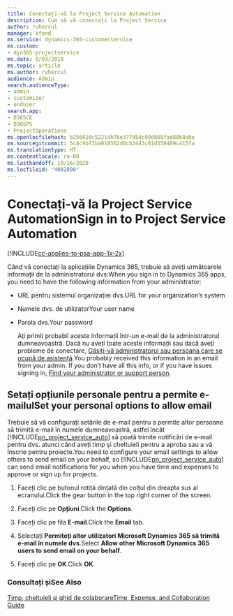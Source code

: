 ```yaml
---
title: Conectați-vă la Project Service Automation
description: Cum să vă conectați la Project Service
author: ruhercul
manager: kfend
ms.service: dynamics-365-customerservice
ms.custom:
- dyn365-projectservice
ms.date: 8/03/2018
ms.topic: article
ms.author: ruhercul
audience: Admin
search.audienceType:
- admin
- customizer
- enduser
search.app:
- D365CE
- D365PS
- ProjectOperations
ms.openlocfilehash: b256820c52214b76e377d84c99d809fad88b8abe
ms.sourcegitcommit: 5c4c9bf3ba018562d6cb3443c01d550489c415fa
ms.translationtype: HT
ms.contentlocale: ro-RO
ms.lasthandoff: 10/16/2020
ms.locfileid: "4082890"
---
```

# <a name="sign-in-to-project-service-automation"></a><span data-ttu-id="cf1b5-103">Conectați-vă la Project Service Automation</span><span class="sxs-lookup"><span data-stu-id="cf1b5-103">Sign in to Project Service Automation</span></span>

[!INCLUDE[cc-applies-to-psa-app-1x-2x](../includes/cc-applies-to-psa-app-1x-2x.md)]

<span data-ttu-id="cf1b5-104">Când vă conectați la aplicațiile Dynamics 365, trebuie să aveți următoarele informații de la administratorul dvs:</span><span class="sxs-lookup"><span data-stu-id="cf1b5-104">When you sign in to Dynamics 365 apps, you need to have the following information from your administrator:</span></span>  
  
- <span data-ttu-id="cf1b5-105">URL pentru sistemul organizației dvs.</span><span class="sxs-lookup"><span data-stu-id="cf1b5-105">URL for your organization’s system</span></span>  
  
- <span data-ttu-id="cf1b5-106">Numele dvs. de utilizator</span><span class="sxs-lookup"><span data-stu-id="cf1b5-106">Your user name</span></span>  
  
- <span data-ttu-id="cf1b5-107">Parola dvs.</span><span class="sxs-lookup"><span data-stu-id="cf1b5-107">Your password</span></span>  
  
  <span data-ttu-id="cf1b5-108">Ați primit probabil aceste informații într-un e-mail de la administratorul dumneavoastră. Dacă nu aveți toate aceste informații sau dacă aveți probleme de conectare, [Găsiți-vă administratorul sau persoana care se ocupă de asistență](https://docs.microsoft.com/dynamics365/customerengagement/on-premises/basics/find-administrator-support).</span><span class="sxs-lookup"><span data-stu-id="cf1b5-108">You probably received this information in an email from your admin. If you don’t have all this info, or if you have issues signing in, [Find your administrator or support person](https://docs.microsoft.com/dynamics365/customerengagement/on-premises/basics/find-administrator-support).</span></span>  
  
## <a name="set-your-personal-options-to-allow-email"></a><span data-ttu-id="cf1b5-109">Setați opțiunile personale pentru a permite e-mailul</span><span class="sxs-lookup"><span data-stu-id="cf1b5-109">Set your personal options to allow email</span></span>  
 <span data-ttu-id="cf1b5-110">Trebuie să vă configurați setările de e-mail pentru a permite altor persoane să trimită e-mail în numele dumneavoastră, astfel încât [!INCLUDE[pn_project_service_auto](../includes/pn-project-service-auto.md)] să poată trimite notificări de e-mail pentru dvs. atunci când aveți timp și cheltuieli pentru a aproba sau a vă înscrie pentru proiecte.</span><span class="sxs-lookup"><span data-stu-id="cf1b5-110">You need to configure your email settings to allow others to send email on your behalf, so [!INCLUDE[pn_project_service_auto](../includes/pn-project-service-auto.md)] can send email notifications for you when you have time and expenses to approve or sign up for projects.</span></span>  
  
1.  <span data-ttu-id="cf1b5-111">Faceți clic pe butonul rotiță dințată din colțul din dreapta sus al ecranului.</span><span class="sxs-lookup"><span data-stu-id="cf1b5-111">Click the gear button in the top right corner of the screen.</span></span>  
  
2.  <span data-ttu-id="cf1b5-112">Faceți clic pe **Opțiuni**.</span><span class="sxs-lookup"><span data-stu-id="cf1b5-112">Click the **Options**.</span></span>  
  
3.  <span data-ttu-id="cf1b5-113">Faceți clic pe fila **E-mail**.</span><span class="sxs-lookup"><span data-stu-id="cf1b5-113">Click the **Email** tab.</span></span>  
  
4.  <span data-ttu-id="cf1b5-114">Selectați **Permiteți altor utilizatori Microsoft Dynamics 365 să trimită e-mail în numele dvs**.</span><span class="sxs-lookup"><span data-stu-id="cf1b5-114">Select **Allow other Microsoft Dynamics 365 users to send email on your behalf**.</span></span>  
  
5.  <span data-ttu-id="cf1b5-115">Faceți clic pe **OK**.</span><span class="sxs-lookup"><span data-stu-id="cf1b5-115">Click **OK**.</span></span>  
  
### <a name="see-also"></a><span data-ttu-id="cf1b5-116">Consultați și</span><span class="sxs-lookup"><span data-stu-id="cf1b5-116">See Also</span></span>  
 [<span data-ttu-id="cf1b5-117">Timp, cheltuieli și ghid de colaborare</span><span class="sxs-lookup"><span data-stu-id="cf1b5-117">Time, Expense, and Collaboration Guide</span></span>](../psa/time-expense-collaboration-guide.md)
